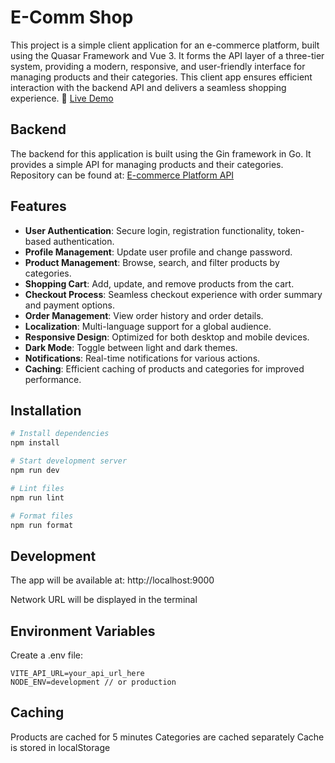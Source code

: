 # E-Comm Shop

This project is a simple client application for an e-commerce platform, built using the Quasar Framework and Vue 3. It forms the API layer of a three-tier system, providing a modern, responsive, and user-friendly interface for managing products and their categories. This client app ensures efficient interaction with the backend API and delivers a seamless shopping experience. 🚀 [Live Demo](https://shop.nenadbursac.com)

## Backend

The backend for this application is built using the Gin framework in Go. It provides a simple API for managing products and their categories. Repository can be found at: [E-commerce Platform API](https://github.com/nbursa/e-comm-api)

## Features

- **User Authentication**: Secure login, registration functionality, token-based authentication.
- **Profile Management**: Update user profile and change password.
- **Product Management**: Browse, search, and filter products by categories.
- **Shopping Cart**: Add, update, and remove products from the cart.
- **Checkout Process**: Seamless checkout experience with order summary and payment options.
- **Order Management**: View order history and order details.
- **Localization**: Multi-language support for a global audience.
- **Responsive Design**: Optimized for both desktop and mobile devices.
- **Dark Mode**: Toggle between light and dark themes.
- **Notifications**: Real-time notifications for various actions.
- **Caching**: Efficient caching of products and categories for improved performance.

## Installation

```bash
# Install dependencies
npm install

# Start development server
npm run dev

# Lint files
npm run lint

# Format files
npm run format
```

## Development

The app will be available at: http://localhost:9000

Network URL will be displayed in the terminal

## Environment Variables

Create a .env file:

```
VITE_API_URL=your_api_url_here
NODE_ENV=development // or production
```

## Caching

Products are cached for 5 minutes
Categories are cached separately
Cache is stored in localStorage

